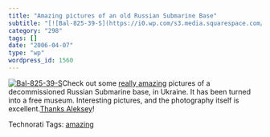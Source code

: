 ```yaml
---
title: "Amazing pictures of an old Russian Submarine Base"
subtitle: "[![Bal-825-39-S](https://i0.wp.com/s3.media.squarespace.com/production/1075723/12829350/weblogs/webl..."
category: "298"
tags: []
date: "2006-04-07"
type: "wp"
wordpress_id: 1560
---
```

[![Bal-825-39-S](https://i0.wp.com/s3.media.squarespace.com/production/1075723/12829350/weblogs/weblog/images/bal-825-39-s.jpg?resize=400%2C260)](http://russos.livejournal.com/210363.html?thread=2131387)Check out some [really amazing](http://russos.livejournal.com/210363.html?thread=2131387) pictures of a decommissioned Russian Submarine base, in Ukraine. It has been turned into a free museum. Interesting pictures, and the photography itself is excellent.[Thanks Aleksey](http://blog.noizeramp.com/)!

Technorati Tags: [amazing](http://www.technorati.com/tag/amazing)